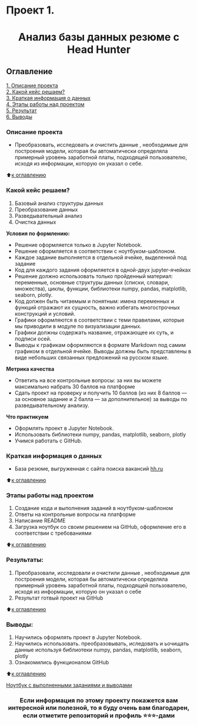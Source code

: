 # Проект 1. 
# <center> Анализ базы данных резюме c Head Hunter 

## Оглавление  
[1. Описание проекта](https://github.com/Balantre/New_octopus/tree/main/project_1/README.md#Описание-проекта)  
[2. Какой кейс решаем?](https://github.com/Balantre/New_octopus/tree/main/pproject_1/README.md#Какой-кейс-решаем)  
[3. Краткая информация о данных](https://github.com/Balantre/New_octopus/tree/main/project_1/README.md#Краткая-информация-о-данных)  
[4. Этапы работы над проектом](https://github.com/Balantre/New_octopus/tree/main/project_1/README.md#Этапы-работы-над-проектом)  
[5. Результат](https://github.com/Balantre/New_octopus/tree/main/project_1/README.md#Результат)    
[6. Выводы](https://github.com/Balantre/New_octopus/tree/main/project_1/README.md#Выводы) 

### Описание проекта    
- Преобразовать, исследовать и очистить данные , необходимые для построения модели, которая бы автоматически определяла примерный уровень заработной платы, подходящей пользователю, исходя из информации, которую он указал о себе.

:arrow_up:[к оглавлению](https://github.com/Balantre/New_octopus/tree/main/project_1/README.md#Оглавление)


### Какой кейс решаем?
1. Базовый анализ структуры данных
2. Преобразование данных
3. Разведывательный анализ
4. Очистка данных

**Условия по формлению:**  
- Решение оформляется только в Jupyter Notebook.
- Решение оформляется в соответствии с ноутбуком-шаблоном.
- Каждое задание выполняется в отдельной ячейке, выделенной под задание 
- Код для каждого задания оформляется в одной-двух jupyter-ячейках
- Решение должно использовать только пройденный материал: переменные, основные структуры данных (списки, словари, множества), циклы, функции, библиотеки numpy, pandas, matplotlib, seaborn, plotly.
- Код должен быть читаемым и понятным: имена переменных и функций отражают их сущность, важно избегать многострочных конструкций и условий.
- Графики оформляются в соответствии с теми правилами, которые мы приводили в модуле по визуализации данных.
- Графики должны содержать название, отражающее их суть, и подписи осей.
- Выводы к графикам оформляются в формате Markdown под самим графиком в отдельной ячейке. Выводы должны быть представлены в виде небольших связанных предложений на русском языке.

**Метрика качества**     
- Ответить на все контрольные вопросы: за них вы можете максимально набрать 30 баллов на платформе
- Сдать проект на проверку и получить 10 баллов (из них 8 баллов — за основное задание и 2 балла — за дополнительное) за выводы по разведывательному анализу.

**Что практикуем**     
 - Оформлять проект в Jupyter Notebook.
 - Использовать библиотеки numpy, pandas, matplotlib, seaborn, plotly
 - Учимся работать с GitHub.


### Краткая информация о данных
- База резюме, выгруженная с сайта поиска вакансий [hh.ru](https://drive.google.com/file/d/1Kb78mAWYKcYlellTGhIjPI-bCcKbGuTn/view) 


:arrow_up:[к оглавлению](https://github.com/Balantre/New_octopus/tree/main/project_1/README.md#Оглавление)


### Этапы работы над проектом  
1. Создание кода и выполнения заданий в ноутбуком-шаблоном 
2. Ответы на контрольные вопросы на платформе
3. Написание README
4. Загрузка ноутбук со своим решением на GitHub, оформление его в соответствии с требованиями

:arrow_up:[к оглавлению](https://github.com/Balantre/New_octopus/tree/main/project_1/README.md#Оглавление)


### Результаты:  
1. Преобразовали, исследовали и очистили данные , необходимые для построения модели, которая бы автоматически определяла примерный уровень заработной платы, подходящей пользователю, исходя из информации, которую он указал о себе
2. Результат готвый проект на GitHub

:arrow_up:[к оглавлению](https://github.com/Balantre/New_octopus/tree/main/project_1/README.md#Оглавление)


### Выводы:  
1. Научились оформлять проект в Jupyter Notebook.
2. Научились использовать. преобразовывать, иследовать и ьочищать данные используя библиотеки numpy, pandas, matplotlib, seaborn, plotly
3. Ознакомились функционалом GitHub

:arrow_up:[к оглавлению](https://github.com/Balantre/New_octopus/tree/main/project_1/README.md#Оглавление)

[Ноутбук с выполненными заданиями и выводами](https://github.com/Balantre/New_octopus/blob/main/project_1/Project-1.%20%D0%9D%D0%BE%D1%83%D1%82%D0%B1%D1%83%D0%BA-%D1%88%D0%B0%D0%B1%D0%BB%D0%BE%D0%BD.ipynb)

### <center> Если информация по этому проекту покажется вам интересной или полезной, то я буду очень вам благодарен, если отметите репозиторий и профиль ⭐️⭐️⭐️-дами